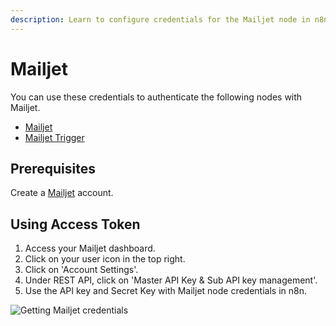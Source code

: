 ```yaml
---
description: Learn to configure credentials for the Mailjet node in n8n
---
```


# Mailjet

You can use these credentials to authenticate the following nodes with Mailjet.
- [Mailjet](../../nodes-library/nodes/Mailjet/README.md)
- [Mailjet Trigger](../../nodes-library/trigger-nodes/MailjetTrigger/README.md)

## Prerequisites

Create a [Mailjet](https://www.mailjet.com/) account.

## Using Access Token

1. Access your Mailjet dashboard.
2. Click on your user icon in the top right.
3. Click on 'Account Settings'.
4. Under REST API, click on 'Master API Key & Sub API key management'.
5. Use the API key and Secret Key with Mailjet node credentials in n8n.

![Getting Mailjet credentials](./using-access-token.gif)
